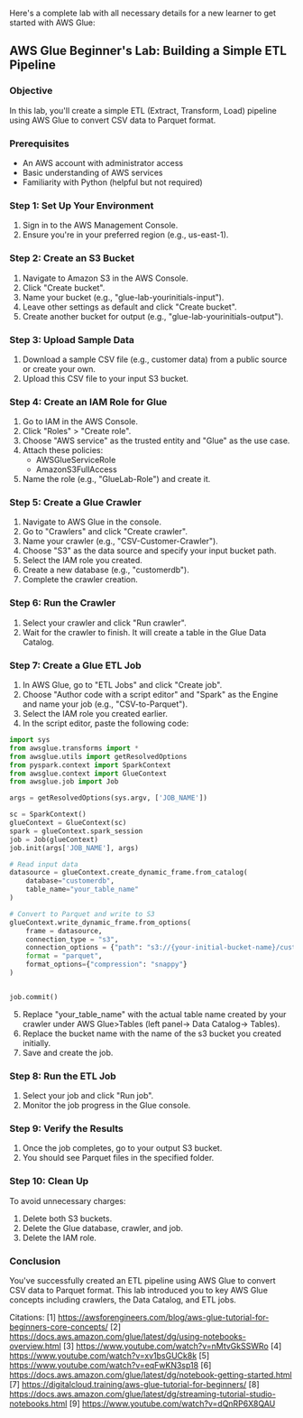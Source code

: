 Here's a complete lab with all necessary details for a new learner to get started with AWS Glue:

## AWS Glue Beginner's Lab: Building a Simple ETL Pipeline

### Objective
In this lab, you'll create a simple ETL (Extract, Transform, Load) pipeline using AWS Glue to convert CSV data to Parquet format.

### Prerequisites
- An AWS account with administrator access
- Basic understanding of AWS services
- Familiarity with Python (helpful but not required)

### Step 1: Set Up Your Environment

1. Sign in to the AWS Management Console.
2. Ensure you're in your preferred region (e.g., us-east-1).

### Step 2: Create an S3 Bucket

1. Navigate to Amazon S3 in the AWS Console.
2. Click "Create bucket".
3. Name your bucket (e.g., "glue-lab-yourinitials-input").
4. Leave other settings as default and click "Create bucket".
5. Create another bucket for output (e.g., "glue-lab-yourinitials-output").

### Step 3: Upload Sample Data

1. Download a sample CSV file (e.g., customer data) from a public source or create your own.
2. Upload this CSV file to your input S3 bucket.

### Step 4: Create an IAM Role for Glue

1. Go to IAM in the AWS Console.
2. Click "Roles" > "Create role".
3. Choose "AWS service" as the trusted entity and "Glue" as the use case.
4. Attach these policies:
   - AWSGlueServiceRole
   - AmazonS3FullAccess
5. Name the role (e.g., "GlueLab-Role") and create it.

### Step 5: Create a Glue Crawler

1. Navigate to AWS Glue in the console.
2. Go to "Crawlers" and click "Create crawler".
3. Name your crawler (e.g., "CSV-Customer-Crawler").
4. Choose "S3" as the data source and specify your input bucket path.
5. Select the IAM role you created.
6. Create a new database (e.g., "customerdb").
7. Complete the crawler creation.

### Step 6: Run the Crawler

1. Select your crawler and click "Run crawler".
2. Wait for the crawler to finish. It will create a table in the Glue Data Catalog.

### Step 7: Create a Glue ETL Job

1. In AWS Glue, go to "ETL Jobs" and click "Create job".
2. Choose "Author code with a script editor" and "Spark" as the Engine  and name your job (e.g., "CSV-to-Parquet").
3. Select the IAM role you created earlier.
4. In the script editor, paste the following code:

```python
import sys
from awsglue.transforms import *
from awsglue.utils import getResolvedOptions
from pyspark.context import SparkContext
from awsglue.context import GlueContext
from awsglue.job import Job

args = getResolvedOptions(sys.argv, ['JOB_NAME'])

sc = SparkContext()
glueContext = GlueContext(sc)
spark = glueContext.spark_session
job = Job(glueContext)
job.init(args['JOB_NAME'], args)

# Read input data
datasource = glueContext.create_dynamic_frame.from_catalog(
    database="customerdb",
    table_name="your_table_name"
)

# Convert to Parquet and write to S3
glueContext.write_dynamic_frame.from_options(
    frame = datasource,
    connection_type = "s3",
    connection_options = {"path": "s3://{your-initial-bucket-name}/customer-parquet/"},
    format = "parquet",
    format_options={"compression": "snappy"}
)


job.commit()
```

5. Replace "your_table_name" with the actual table name created by your crawler under AWS Glue>Tables (left panel-> Data Catalog-> Tables).
6. Replace the bucket name with the name of the s3 bucket you created initially.
7. Save and create the job.

### Step 8: Run the ETL Job

1. Select your job and click "Run job".
2. Monitor the job progress in the Glue console.

### Step 9: Verify the Results

1. Once the job completes, go to your output S3 bucket.
2. You should see Parquet files in the specified folder.

### Step 10: Clean Up

To avoid unnecessary charges:
1. Delete both S3 buckets.
2. Delete the Glue database, crawler, and job.
3. Delete the IAM role.

### Conclusion

You've successfully created an ETL pipeline using AWS Glue to convert CSV data to Parquet format. This lab introduced you to key AWS Glue concepts including crawlers, the Data Catalog, and ETL jobs.

Citations:
[1] https://awsforengineers.com/blog/aws-glue-tutorial-for-beginners-core-concepts/
[2] https://docs.aws.amazon.com/glue/latest/dg/using-notebooks-overview.html
[3] https://www.youtube.com/watch?v=nMtvGkSSWRo
[4] https://www.youtube.com/watch?v=xv1bsGUCk8k
[5] https://www.youtube.com/watch?v=eqFwKN3sp18
[6] https://docs.aws.amazon.com/glue/latest/dg/notebook-getting-started.html
[7] https://digitalcloud.training/aws-glue-tutorial-for-beginners/
[8] https://docs.aws.amazon.com/glue/latest/dg/streaming-tutorial-studio-notebooks.html
[9] https://www.youtube.com/watch?v=dQnRP6X8QAU